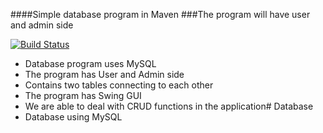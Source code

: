 ####Simple database program in Maven
###The program will have user and admin side

[![Build Status](https://travis-ci.org/HuserB8927/Database.svg?branch=master)](https://travis-ci.org/HuserB8927/Database)

- Database program uses MySQL
- The program has User and Admin side
- Contains two tables connecting to each other
- The program has Swing GUI
- We are able to deal with CRUD functions in the application# Database
- Database using MySQL
